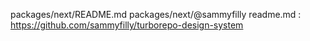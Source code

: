 packages/next/README.md
packages/next/@sammyfilly 
readme.md : <https://github.com/sammyfilly/turborepo-design-system>
